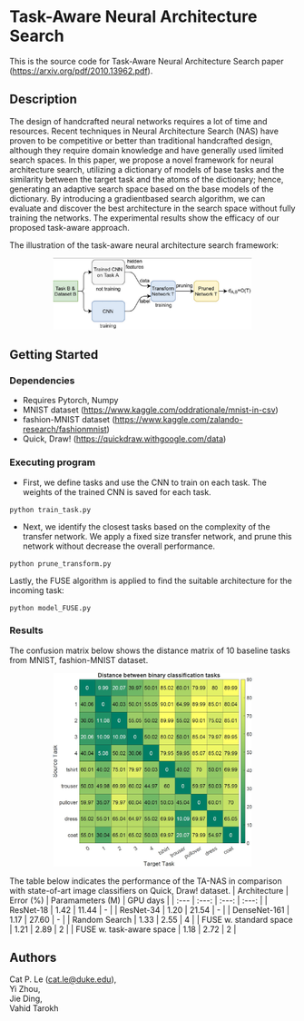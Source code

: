 # Task-Aware Neural Architecture Search
This is the source code for Task-Aware Neural Architecture Search paper (https://arxiv.org/pdf/2010.13962.pdf).

## Description

The design of handcrafted neural networks requires a lot of time and resources. Recent techniques in Neural Architecture Search (NAS) have proven to be competitive or better than traditional handcrafted design, although they require domain knowledge and have generally used limited search spaces. In this paper, we propose a novel framework for neural architecture search, utilizing a dictionary of models of base tasks and the similarity between the target task and the atoms of the dictionary; hence, generating an adaptive search space based on the base models of the dictionary. By introducing a gradientbased search algorithm, we can evaluate and discover the best architecture in the search space without fully training the networks. The experimental results show the efficacy of our proposed task-aware approach.

The illustration of the task-aware neural architecture search framework:
<p align="center">
  <img src="images/fig1.jpg" width="350" title="Illustration of the task-aware NAS">
</p>

## Getting Started

### Dependencies

* Requires Pytorch, Numpy
* MNIST dataset (https://www.kaggle.com/oddrationale/mnist-in-csv)
* fashion-MNIST dataset (https://www.kaggle.com/zalando-research/fashionmnist)
* Quick, Draw! (https://quickdraw.withgoogle.com/data)

### Executing program

* First, we define tasks and use the CNN to train on each task. The weights of the trained CNN is saved for each task.
```
python train_task.py
```
* Next, we identify the closest tasks based on the complexity of the transfer network. We apply a fixed size transfer network, and prune this network without decrease the overall performance.
```
python prune_transform.py
```
Lastly, the FUSE algorithm is applied to find the suitable architecture for the incoming task:
```
python model_FUSE.py
```

### Results
The confusion matrix below shows the distance matrix of 10 baseline tasks from MNIST, fashion-MNIST dataset.
<p align="center">
  <img src="images/fig2.jpg" width="350" title="Distance Matrix">
</p>

The table below indicates the performance of the TA-NAS in comparison with state-of-art image classifiers on Quick, Draw! dataset.
| Architecture | Error (%) | Paramameters (M) | GPU days |
| :---         |    :---:  |     :---:        |  :---:   |
| ResNet-18    | 1.42      |  11.44    | - |
| ResNet-34    | 1.20      |  21.54    | - |
| DenseNet-161 | 1.17      |  27.60    | - |
| Random Search               | 1.33      |  2.55    | 4 |
| FUSE w. standard space      | 1.21      |  2.89    | 2 |
| FUSE w. task-aware space    | 1.18      |  2.72    | 2 |


## Authors

Cat P. Le (cat.le@duke.edu), 
<br>Yi Zhou, 
<br>Jie Ding, 
<br>Vahid Tarokh
